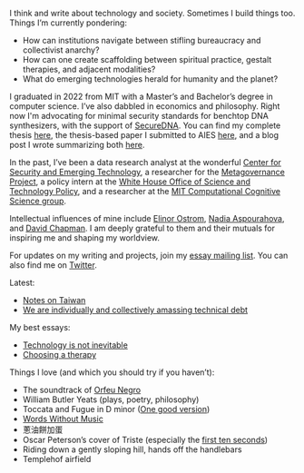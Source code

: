 I think and write about technology and society. Sometimes I build things too. Things I’m currently pondering:

- How can institutions navigate between stifling bureaucracy and collectivist anarchy?
- How can one create scaffolding between spiritual practice, gestalt therapies, and adjacent modalities?
- What do emerging technologies herald for humanity and the planet?

I graduated in 2022 from MIT with a Master’s and Bachelor’s degree in computer science. I’ve also dabbled in economics and philosophy. Right now I'm advocating for minimal security standards for benchtop DNA synthesizers, with the support of [SecureDNA](https://securedna.org). You can find my complete thesis [here](/how_MLOSS_shapes_AI.pdf), the thesis-based paper I submitted to AIES [here](/AIES_paper.pdf), and a blog post I wrote summarizing both [here](posts/mloss_essay). 

In the past, I’ve been a data research analyst at the wonderful [Center for Security and Emerging Technology](https://cset.georgetown.edu/), a researcher for the [Metagovernance Project](https://metagov.org/), a policy intern at the [White House Office of Science and Technology Policy](https://www.whitehouse.gov/ostp/), and a researcher at the [MIT Computational Cognitive Science group](https://cocosci.mit.edu/).

Intellectual influences of mine include [Elinor Ostrom](https://en.wikipedia.org/wiki/Elinor_Ostrom), [Nadia Aspourahova](https://nadia.xyz), and [David Chapman](https://meaningness.com/about-my-sites). I am deeply grateful to them and their mutuals for inspiring me and shaping my worldview.

For updates on my writing and projects, join my [essay mailing list](https://maxlangenkamp.substack.com). You can also find me on [Twitter](https://twitter.com/mslkmp). 

Latest:
- [Notes on Taiwan](/posts/taiwan)
- [We are individually and collectively amassing technical debt](https://maxlangenkamp.me/posts/tech_debt)

My best essays:

- [Technology is not inevitable](/posts/tech_not_inevitable)
- [Choosing a therapy](/posts/therapy)

Things I love (and which you should try if you haven’t):

- The soundtrack of [Orfeu Negro](https://en.wikipedia.org/wiki/Black_Orpheus)  
- William Butler Yeats (plays, poetry, philosophy)
- Toccata and Fugue in D minor ([One good version](https://www.youtube.com/watch?v=FHNLdHe8uxY))
- [Words Without Music](https://www.amazon.com/Words-Without-Music-Philip-Glass/dp/1631491431)
- 蔥油餅加蛋
- Oscar Peterson’s cover of Triste (especially the [first ten seconds](https://www.youtube.com/watch?v=ODfqfrKgJ74))
- Riding down a gently sloping hill, hands off the handlebars  
- Templehof airfield
